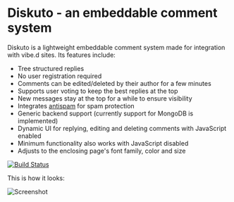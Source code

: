 # Diskuto - an embeddable comment system

Diskuto is a lightweight embeddable comment system made for integration with vibe.d sites. Its features include:

- Tree structured replies
- No user registration required
- Comments can be edited/deleted by their author for a few minutes
- Supports user voting to keep the best replies at the top
- New messages stay at the top for a while to ensure visibility
- Integrates [antispam](https://github.com/rejectedsoftware/antispam) for spam protection
- Generic backend support (currently support for MongoDB is implemented)
- Dynamic UI for replying, editing and deleting comments with JavaScript enabled
- Minimum functionality also works with JavaScript disabled
- Adjusts to the enclosing page's font family, color and size

[![Build Status](https://travis-ci.org/rejectedsoftware/diskuto.svg?branch=master)](https://travis-ci.org/rejectedsoftware/diskuto)

This is how it looks:

![Screenshot](https://github.com/rejectedsoftware/diskuto/raw/master/screenshot.png)